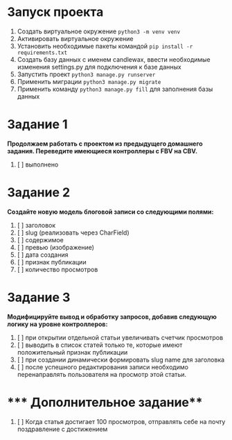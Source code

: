 # **Запуск проекта**
1. Создать виртуальное окружение `python3 -m venv venv`
2. Активировать виртуальное окружение
3. Установить необходимые пакеты командой `pip install -r requirements.txt`
4. Создать базу данных с именем candlewax, ввести необходимые изменения settings.py для подключения к базе данных
5. Запустить проект `python3 manage.py runserver`
6. Применить миграции `python3 manage.py migrate`
7. Применить команду `python3 manage.py fill` для заполнения базы данных


# **Задание 1**

**Продолжаем работать с проектом из предыдущего домашнего задания. Переведите имеющиеся контроллеры с FBV на CBV.**

1. [ ] выполнено


# **Задание 2**

**Создайте новую модель блоговой записи со следующими полями:**

1. [ ] заголовок
2. [ ] slug (реализовать через CharField)
3. [ ] содержимое
4. [ ] превью (изображение)
5. [ ] дата создания
6. [ ] признак публикации
7. [ ] количество просмотров

# **Задание 3**

**Модифицируйте вывод и обработку запросов, добавив следующую логику на уровне контроллеров:**

1. [ ] при открытии отдельной статьи увеличивать счетчик просмотров
2. [ ] выводить в список статей только те, которые имеют положительный признак публикации
3. [ ] при создании динамически формировать slug name для заголовка
4. [ ] после успешного редактирования записи необходимо перенаправлять пользователя на просмотр этой статьи.

# *** Дополнительное задание**

1. [ ] Когда статья достигает 100 просмотров, отправлять себе на почту поздравление с достижением